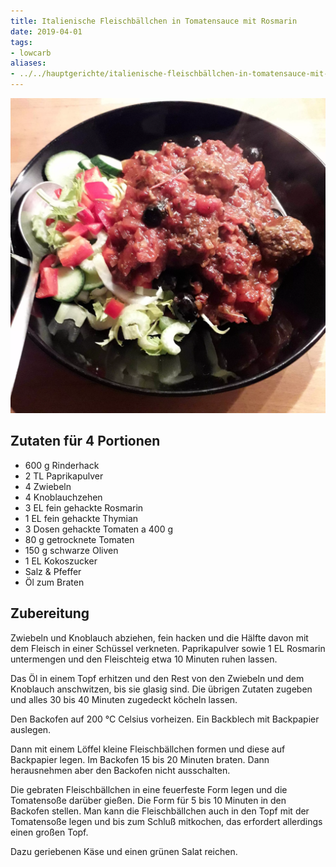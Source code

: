 ```yaml
---
title: Italienische Fleischbällchen in Tomatensauce mit Rosmarin
date: 2019-04-01
tags:
- lowcarb
aliases:
- ../../hauptgerichte/italienische-fleischbällchen-in-tomatensauce-mit-rosmarin
---
```


![](/img/italienische-fleischbaellchen-in-tomatensauce-mit-rosmarin.webp)

## Zutaten für 4 Portionen
- 600 g Rinderhack
- 2 TL Paprikapulver
- 4 Zwiebeln
- 4 Knoblauchzehen
- 3 EL fein gehackte Rosmarin
- 1 EL fein gehackte Thymian
- 3 Dosen gehackte Tomaten а 400 g
- 80 g getrocknete Tomaten
- 150 g schwarze Oliven
- 1 EL Kokoszucker
- Salz & Pfeffer
- Öl zum Braten

## Zubereitung
Zwiebeln und Knoblauch abziehen, fein hacken und die Hälfte davon mit dem Fleisch in einer Schüssel verkneten. Paprikapulver sowie 1 EL Rosmarin untermengen und den Fleischteig etwa 10 Minuten ruhen lassen.

Das Öl in einem Topf erhitzen und den Rest von den Zwiebeln und dem Knoblauch anschwitzen, bis sie glasig sind. Die übrigen Zutaten zugeben und alles 30 bis 40 Minuten zugedeckt köcheln lassen.

Den Backofen auf 200 °C Celsius vorheizen. Ein Backblech mit Backpapier auslegen.

Dann mit einem Löffel kleine Fleischbällchen formen und diese auf Backpapier legen. Im Backofen 15 bis 20 Minuten braten. Dann herausnehmen aber den Backofen nicht ausschalten.

Die gebraten Fleischbällchen in eine feuerfeste Form legen und die Tomatensoße darüber gießen. Die Form für 5 bis 10 Minuten in den Backofen stellen. Man kann die Fleischbällchen auch in den Topf mit der Tomatensoße legen und bis zum Schluß mitkochen, das erfordert allerdings einen großen Topf.

Dazu geriebenen Käse und einen grünen Salat reichen.
